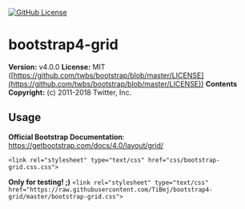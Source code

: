 [![GitHub License](https://img.shields.io/badge/license-MIT-yellow.svg)](https://raw.githubusercontent.com/dmhendricks/bootstrap-grid-css/master/LICENSE)

# bootstrap4-grid
**Version:** v4.0.0
**License:** MIT ([https://github.com/twbs/bootstrap/blob/master/LICENSE](https://github.com/twbs/bootstrap/blob/master/LICENSE))
**Contents Copyright:** (c) 2011-2018 Twitter, Inc.

## Usage
**Official Bootstrap Documentation**: https://getbootstrap.com/docs/4.0/layout/grid/

`<link rel="stylesheet" type="text/css" href="css/bootstrap-grid.css.css">`

**Only for testing! ;)**
`<link rel="stylesheet" type="text/css" href="https://raw.githubusercontent.com/TiBej/bootstrap4-grid/master/bootstrap-grid.css">`